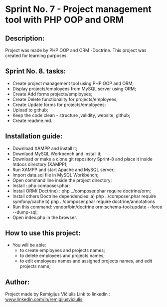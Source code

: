 # Sprint No. 7 - Project management tool with PHP OOP and ORM

## Description:

Project was made by PHP OOP and ORM -Doctrine. This project was created for learning purposes.

## Sprint No. 8. tasks:

* Create project management tool using PHP OOP and ORM;
* Display projects/employees from MySQL server using ORM;
* Create Add forms projects/employees;
* Create Delete functionality for projects/employees;
* Create Update forms for projects/employees;
* Upload to github;
* Keep the code clean - structure ,validity, website, github;
* Create readme.md.

## Installation guide:
  
* Download XAMPP and install it;
* Downlaod MySQL Workbench and install it;
* Download or make a clone git repository Sprint-8 and place it inside htdocs directory (XAMPP);
* Run XAMPP and start Apache and MySQL server;
* Import data.sql file in MySQL Workbench;
* Open command line inside the project directory;
* Install : php composer.phar;
* Install ORM( Doctrine) : php ../composer.phar require doctrine/orm;
* Install others Doctrine dependencies: 
    a) php ../composer.phar require symfony/cache
    b) php ../composer.phar require doctrine/annotations
* Run this command: vendor/bin/doctrine orm:schema-tool:update --force --dump-sql;
* Open index.php in the browser.

## How to use this project:

* You will be able: 
    * to create employees and projects names;
    * to delete employees and projects names;
    * to edit employees names and assigned projects names, and edit projects name;

## Author:

Project made by Remigijus Vičiulis
Link to linkedin : www.linkedin.com/in/remigijusviciulis